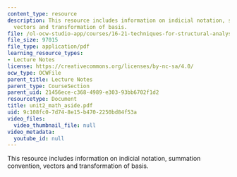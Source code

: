 ```yaml
---
content_type: resource
description: This resource includes information on indicial notation, summation convention,
  vectors and transformation of basis.
file: /ol-ocw-studio-app/courses/16-21-techniques-for-structural-analysis-and-design-spring-2005/9c108fc07d748e15b4702250bd84f53a_unit2_math_aside.pdf
file_size: 97015
file_type: application/pdf
learning_resource_types:
- Lecture Notes
license: https://creativecommons.org/licenses/by-nc-sa/4.0/
ocw_type: OCWFile
parent_title: Lecture Notes
parent_type: CourseSection
parent_uid: 21456ece-c368-4989-e303-93bb6702f1d2
resourcetype: Document
title: unit2_math_aside.pdf
uid: 9c108fc0-7d74-8e15-b470-2250bd84f53a
video_files:
  video_thumbnail_file: null
video_metadata:
  youtube_id: null
---
```

This resource includes information on indicial notation, summation convention, vectors and transformation of basis.